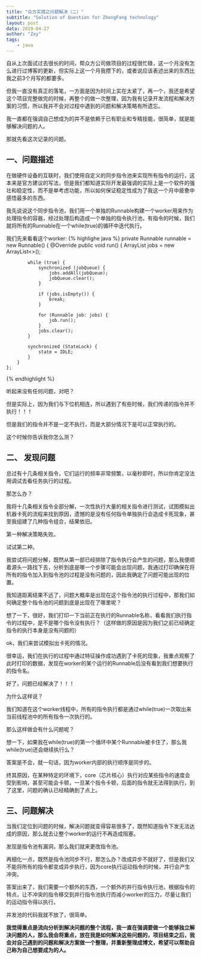 ```yaml
---
title: "众方实践之问题解决（二）"
subtitle: "Solution of Question for ZhongFang technology"
layout: post
data: 2019-04-27
author: "Zxy"
tags:
    - java
---
```


自从上次面试过去很长的时间，帮众方公司做项目的过程很忙碌，这一个月没有怎么进行过博客的更新，但实际上这一个月我攒下的，或者说应该表述出来的东西比我之前3个月写的都要多。

但我一直没有真正的落笔，一方面是因为时间上实在太紧了，再一个，我还是希望这个项目完整做完的时候，再整个的做一次整理，因为我有记录开发流程和解决方案的习惯，所以我并不会对过程中遇到的问题和解决策略有所遗忘。

我一直都在强调自己想成为的并不是依赖于已有职业和专精技能，很简单，就是能够解决问题的人。

那就先看这次记录的问题。

## 一、问题描述

在做硬件设备的互联时，我们使用自定义的同步指令池来实现所有指令的运行，这本来是官方建议的写法，但是我们都知道实际开发最强调的实际上是一个软件的强壮和稳定性，而不是单考虑功能，所以如何保证稳定性成为了我这一个月中疲惫中感悟最多的东西。

我先说说这个同步指令池，我们用一个单独的Runnable构建一个worker用来作为处理指令的容器，经过处理后构造成一个单独的指令执行池，有指令的时候，我们就将所有的Runnable在一个while(true)的循环中迭代执行。

我们先来看看这个worker:
{% highlighe java %}
    private Runnable runnable = new Runnable() {
        @Override
        public void run() {
            ArrayList<Runnable> jobs = new ArrayList<>();

            while (true) {
                synchronized (jobQueue) {
                    jobs.addAll(jobQueue);
                    jobQueue.clear();
                }

                if (jobs.isEmpty()) {
                    break;
                }

                for (Runnable job: jobs) {
                    job.run();
                }
                jobs.clear();
            }

            synchronized (StateLock) {
                state = IDLE;
            }
        }
    };
{% endhighlight %}

听起来没有任何问题，对吧？

但是实际上，因为我们与下位机相连，所以遇到了有些时候，我们传递的指令并不执行！！！

但是我们的指令并不是一定不执行，而是大部分情况下是可以正常执行的。

这个时候你告诉我你怎么测？

## 二、 发现问题

总过有十几条相关指令，它们运行的频率非常频繁，以毫秒即时，所以你肯定没法用调试去看任务执行的过程。

那怎么办？

我将十几条相关指令全部分解，一次性执行大量的相关指令进行测试，试图模拟出机器卡死的流程来找到原因，遗憾的是没有任何指令单独执行会造成卡死现象，甚至我组建了几种指令组合，结果依旧。

第一种解决策略失败。

试试第二种。

我尝试将问题分解，既然从第一部已经排除了指令执行会产生的问题，那么我便顺着源头一路找下去，分析到底是哪一个步骤可能会出现问题，我通过打印确保在将所有的指令加入到指令池的过程是没有问题的，因此我确定了问题可能出现的位置。

我知道距离结果不远了，问题大概率是出现在这个指令池的执行过程中，那我们如何确定整个指令池的问题到底是出现在了哪里呢？

想了一下，很好，我们打印一下当前正在执行的Runnable名称，看看我们执行指令的过程中，是不是哪个指令没有执行？（这样做的原因是因为我们之前已经确定指令的执行本身是没有问题的）

ok，我们来尝试模拟出卡死的情况。

很幸运，我们在执行的过程中通过特征操作成功遇到了卡死的现象，我重点观察了此时打印的数据，发现在worker的某个运行的Runnable后没有看到我们想要执行的指令名。

好了，问题已经解决了！！！

为什么这样说？

我们知道在这个worker线程中，所有的指令执行都是通过while(true)一次取出来当前线程池中的所有指令一次执行的。

那么这样做会有什么问题呢？

想一下，如果我在while(true)的第一个循环中某个Runnable被卡住了，那么我while(true)还会继续执行么？

答案是不会，就一句话，因为worker内部的执行顺序是同步的。

终其原因，在某种特定的环境下，core（芯片核心）执行对应某些指令的速度会受到影响，甚至可能会卡顿，一旦某个指令卡顿，后面的指令就无法得到执行，到了这里，问题的确认已经精确到了点上。


## 三、问题解决

当我们定位到问题的时候，解决问题就变得容易很多了，既然知道指令下发无法达成的原因，那么就去让整个worker的运行不再造成阻塞。

发现是指令池有漏洞，那么我们就来更改指令池。

再细化一点，既然是指令池同步不行，那怎么办？改成异步不就好了，但是我们又不能将所有的指令都变成异步执行，因为core执行运动指令的时候，并行会产生冲突。

答案出来了，我们需要一个额外的东西，一个额外的并行指令执行池，根据指令的特点，让不冲突的指令移交到并行指令池执行而减小worker的压力，尽量让我们的运动指令得以执行。

并发池的代码我就不放了，很简单。


**我觉得重点是流向分析到解决问题的整个流程，我一直在强调要做一个能够独立解决问题的人，那么我会将重点，放在我是如何解决这些问题的，项目结束之后，我会对自己遇到的问题和解决方案做一个整理，并重新整理成博文，希望可以帮助自己称为自己想要成为的人。**